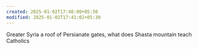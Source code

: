 ```yaml
---
created: 2025-01-02T17:40:00+05:30
modified: 2025-01-02T17:41:02+05:30
---
```


Greater Syria a roof of Persianate gates, what does Shasta mountain teach Catholics
